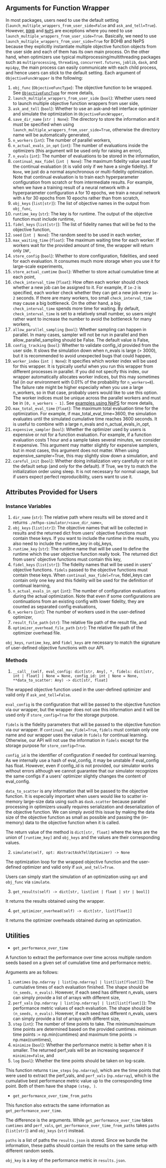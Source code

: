 ## Arguments for Function Wrapper

In most packages, users need to use the default setting (`launch_multiple_wrappers_from_user_side=False` and `ask_and_tell=True`).
However, [`BOHB`](https://github.com/automl/hpBandSter/) and [`NePS`](https://github.com/automl/neps/) are exceptions where you need to use `launch_multiple_wrappers_from_user_side=True`.
Basically, we need to use `launch_multiple_wrappers_from_user_side=True` for BOHB and NePS because they explicitly instantiate multiple objective function objects from the user side and each of them has its own main process.
On the other hand, when optimizers use typical multiprocessing/multithreading packages such as `multiprocessing`, `threading`, `concurrent.futures`, `joblib`, `dask`, and `mpi4py`, the main process can easily communicate with each child process, and hence users can stick to the default setting.
Each argument of `ObjectiveFuncWrapper` is the following:
1. `obj_func` (`ObjectiveFuncType`): The objective function to be wrapped. See [`ObjectiveFuncType`](https://github.com/nabenabe0928/mfhpo-simulator/blob/main/benchmark_simulator/_constants.py#L169-L203) for more details,
2. `launch_multiple_wrappers_from_user_side` (`bool`): Whether users need to launch multiple objective function wrappers from user side,
3. `ask_and_tell` (`bool`): Whether to use an ask-and-tell interface optimizer and simulate the optimization in `ObjectiveFuncWrapper`,
4. `save_dir_name` (`str | None`): The directory to store the information and it must be specified when using `launch_multiple_wrappers_from_user_side=True`, otherwise the directory name will be automatically generated,
5. `n_workers` (`int`): The number of parallel workers,
6. `n_actual_evals_in_opt` (`int`): The number of evaluations inside the optimizers (this argument will be used only for raising an error),
7. `n_evals` (`int`): The number of evaluations to be stored in the information,
8. `continual_max_fidel` (`int | None`): The maximum fidelity value used for the continual evaluation (it is valid only if we have a single fidelity). If `None`, we just do a normal asynchronous or multi-fidelity optimization. Note that continual evaluation is to train each hyperparameter configuration from scratch or from intermediate results. For example, when we have a training result of a neural network with a hyperparameter configuration `A` for 10 epochs, we train a neural network with `A` for 30 epochs from 10 epochs rather than from scratch,
9. `obj_keys` (`list[str]`): The list of objective names in the output from `obj_func`,
10. `runtime_key` (`str`): The key is for runtime. The output of the objective function must include runtime,
11. `fidel_keys` (`list[str]`): The list of fidelity names that will be fed to the objective function,
12. `seed` (`int | None`): The random seed to be used in each worker,
13. `max_waiting_time` (`float`): The maximum waiting time for each worker. If workers wait for the provided amount of time, the wrapper will return only `INF`,
14. `store_config` (`bool`): Whether to store configuration, fidelities, and seed for each evaluation. It consumes much more storage when you use it for large-scale experiments,
15. `store_actual_cumtime` (`bool`): Whether to store actual cumulative time at each point,
16. `check_interval_time` (`float`): How often each worker should check whether a new job can be assigned to it. For example, if `1e-2` is specified, each worker check whether they can get a new job every `1e-2` seconds. If there are many workers, too small `check_interval_time` may cause a big bottleneck. On the other hand, a big `check_interval_time` spends more time for waiting. By default, `check_interval_time` is set to a relatively small number, so users might rather want to increase the number to avoid the bottleneck for many workers,
17. `allow_parallel_sampling` (`bool`): Whether sampling can happen in parallel. In many cases, sampler will not be run in parallel and then allow_parallel_sampling should be False. The default value is False,
18. `config_tracking` (`bool`): Whether to validate config_id provided from the user side. It slows the simulation down when n_evals is large (> 3000), but it is recommended to avoid unexpected bugs that could happen,
19. `worker_index` (`int | None`): It specifies which worker index will be used for this wrapper. It is typically useful when you run this wrapper from different processes in parallel. If you did not specify this index, our wrapper automatically allocates worker indices, but this may sometimes fail (in our environment with 0.01% of the probability for `n_workers=8`). The failure rate might be higher especially when you use a large n_workers, so in that case, probably users would like to use this option. The worker indices must be unique across the parallel workers and must be in `[0, n_workers - 1]`. See [examples using NePS](../examples/minimal/neps.py) for more details,
20. `max_total_eval_time` (`float`): The maximum total evaluation time for the optimization. For example, if max_total_eval_time=3600, the simulation evaluates until the simulated cumulative time reaches 3600 seconds. It is useful to combine with a large n_evals and n_actual_evals_in_opt,
21. `expensive_sampler` (`bool`): Whether the optimizer used by users is expensive or not for a function evaluation. For example, if a function evaluation costs 1 hour and a sample takes several minutes, we consider it expensive. This argument may matter slightly for expensive samplers, but in most cases, this argument does not matter. When using expensive_sampler=True, this may slightly slow down a simulation, and
22. `careful_init` (`bool`): Whether doing initialization very carefully or not in the default setup (and only for the default). If True, we try to match the initialization order using sleep. It is not necessary for normal usage, but if users expect perfect reproducibility, users want to use it.

## Attributes Provided for Users

### Instance Variables

1. `dir_name` (`str`): The relative path where results will be stored and it returns `./mfhpo-simulator/<save_dir_name>`,
2. `obj_keys` (`list[str]`): The objective names that will be collected in results and the returned dict from users' objective functions must contain these keys. If you want to include the runtime in the results, you also need to include the runtime_key in obj_keys,
3. `runtime_key` (`str`): The runtime name that will be used to define the runtime which the user objective function really took. The returned dict from users' objective functions must contain this key,
4. `fidel_keys` (`list[str]`): The fidelity names that will be used in users' objective functions. `fidels` passed to the objective functions must contain these keys. When `continual_max_fidel=True`, fidel_keys can contain only one key and this fidelity will be used for the definition of continual learning,
5. `n_actual_evals_in_opt` (`int`): The number of configuration evaluations during the actual optimization. Note that even if some configurations are continuations from an existing config with lower fidelity, they are counted as separated config evaluations,
6. `n_workers` (`int`): The number of workers used in the user-defined optimizer,
7. `result_file_path` (`str`): The relative file path of the result file, and
8. `optimizer_overhead_file_path` (`str`): The relative file path of the optimizer overhead file.

`obj_keys`, `runtime_key`, and `fidel_keys` are necessary to match the signature of user-defined objective functions with our API.


### Methods

1. `__call__(self, eval_config: dict[str, Any], *, fidels: dict[str, int | float] | None = None, config_id: int | None = None, **data_to_scatter: Any) -> dict[str, float]`

The wrapped objective function used in the user-defined optimizer and valid only if `ask_and_tell=False`.

`eval_config` is the configuration that will be passed to the objective function via our wrapper, but the wrapper does not use this information and it will be used only if `store_config=True` for the storage purpose.

`fidels` is the fidelity parameters that will be passed to the objective function via our wrapper.
If `continual_max_fidel=True`, `fidels` must contain only one name and our wrapper uses the value in `fidels` for continual learning.
Otherwise, our API will not use the information in `fidels` except for the storage purpose for `store_config=True`.

`config_id` is the identifier of configuration if needed for continual learning.
As we internally use a hash of eval_config, it may be unstable if eval_config has float.
However, even if config_id is not provided, our simulator works without errors although we cannot guarantee that our simulator recognizes the same configs if a users' optimizer slightly changes the content of eval_config.

`data_to_scatter` is any information that will be passed to the objective function.
It is especially important when users would like to scatter in-memory large-size data using such as `dask.scatter` because parallel processing in optimizers usually requires serialization and deserialization of the objective function.
We can simply avoid this issue by making the data size of the objective function as small as possible and passing the (in-memory) data to the objective function when it is called.

The return value of the method is `dict[str, float]` where the keys are the union of `[runtime_key]` and `obj_keys` and the values are their corresponding values.

2. `simulate(self, opt: AbstractAskTellOptimizer) -> None`

The optimization loop for the wrapped objective function and the user-defined optimizer and valid only if `ask_and_tell=True`.

Users can simply start the simulation of an optimization using `opt` and `obj_func` via `simulate`.

3. `get_results(self) -> dict[str, list[int | float | str | bool]]`

It returns the results obtained using the wrapper.

4. `get_optimizer_overhead(self) -> dict[str, list[float]]`

It returns the optimizer overheads obtained during an optimization.

## Utilities

- `get_performance_over_time`

A function to extract the performance over time across multiple random seeds based on a given set of cumulative time and performance metric.

Arguments are as follows:
1. `cumtimes` (`np.ndarray | list[np.ndarray] | list[list[float]]`): The cumulative times of each evaluation finished. The shape should be `(n_seeds, n_evals)`. However, if each seed has different n_evals, users can simply provide a list of arrays with different size,
2. `perf_vals` (`np.ndarray | list[np.ndarray] | list[list[float]]`): The performance metric values of each evaluation. The shape should be `(n_seeds, n_evals)`. However, if each seed has different n_evals, users can simply provide a list of arrays with different size,
3. `step` (`int`): The number of time points to take. The minimum/maximum time points are determined based on the provided cumtimes. minimum time points := np.min(cumtimes) and maximum time points := np.max(cumtimes),
4. `minimize` (`bool`): Whether the performance metric is better when it is smaller. The returned perf_vals will be an increasing sequence if `minimize=False`, and
5. `log` (`bool`): Whether the time points should be taken on log-scale.

This function returns `time_steps` (`np.ndarray`), which are the time points that were used to extract the perf_vals, and `perf_vals` (`np.ndarray`), which is the cumulative best performance metric value up to the corresponding time point.
Both of them have the shape `(step, )`.

- `get_performance_over_time_from_paths`

This function also extracts the same information as `get_performance_over_time`.

The difference is the arguments.
While `get_performance_over_time` takes `cumtimes` and `perf_vals`, `get_performance_over_time_from_paths` takes `paths` (`list[str]`) and `obj_keys` (`str`) instead.

`paths` is a list of paths the `results.json` is stored.
Since we bundle the information, these paths should contain the results on the same setup with different random seeds.

`obj_key` is a key of the performance metric in `results.json`.
